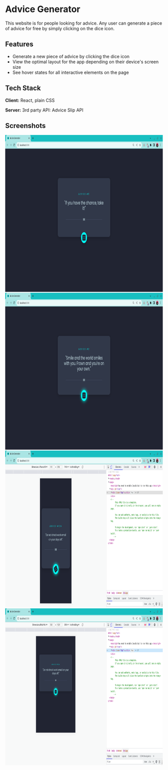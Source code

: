 
# Advice Generator

This website is for people looking for advice. Any user can generate a piece of advice for free by simply clicking on the dice icon.


## Features

- Generate a new piece of advice by clicking the dice icon
- View the optimal layout for the app depending on their device's screen size
- See hover states for all interactive elements on the page



## Tech Stack

**Client:** React, plain CSS

**Server:** 3rd party API: Advice Slip API


## Screenshots

<img src='./assets/1.png' height="500" width="850" >

<br>

<img src='./assets/2.png' height="500" width="850" >

<br>

<img src='./assets/3.png' height="500" width="850" >

<br>

<img src='./assets/4.png' height="500" width="850" >
